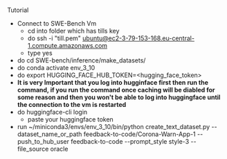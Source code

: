 Tutorial
- Connect to SWE-Bench Vm
	- cd into folder which has tills key
	- do ssh -i "till.pem" ubuntu@ec2-3-79-153-168.eu-central-1.compute.amazonaws.com
	- type yes
- do cd SWE-bench/inference/make_datasets/ 
- do conda activate env_3_10
- do export HUGGING_FACE_HUB_TOKEN=<hugging_face_token>
- **It is very Important that you log into hugginface first then run the command, if you run the command once caching will be diabled for some reason and then you won't be able to log into huggingface until the connection to the vm is restarted**
- do huggingface-cli login
	- paste your huggingface token
- run ~/miniconda3/envs/env_3_10/bin/python create_text_dataset.py --dataset_name_or_path feedback-to-code/Corona-Warn-App-1 --push_to_hub_user feedback-to-code --prompt_style style-3 --file_source oracle 
